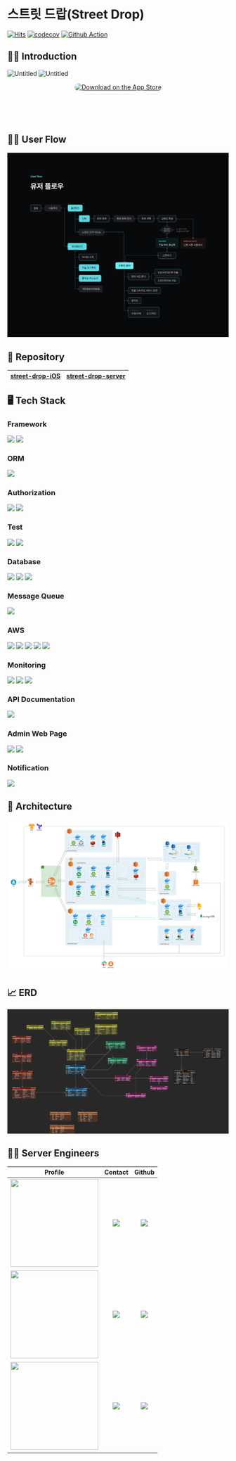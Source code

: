 # 스트릿 드랍(Street Drop)
[![Hits](https://hits.seeyoufarm.com/api/count/incr/badge.svg?url=https%3A%2F%2Fgithub.com%2Fdepromeet%2Fstreet-drop-server&count_bg=%2328DBE6&title_bg=%232D3540&icon=&icon_color=%23E7E7E7&title=hits&edge_flat=false)](https://hits.seeyoufarm.com)
[![codecov](https://codecov.io/gh/depromeet/street-drop-server/branch/main/graph/badge.svg?token=7EHWI73ZQU)](https://codecov.io/gh/depromeet/street-drop-server)
[![Github Action](https://github.com/depromeet/street-drop-server/actions/workflows/jacoco.yml/badge.svg)](https://github.com/depromeet/street-drop-server/actions)

## 💁‍♂️ Introduction
![Untitled](https://github.com/yunyoung1819/ReadmeImage/blob/master/src/street-drop/street-drop-readme-1.png?raw=true)
![Untitled](https://github.com/yunyoung1819/ReadmeImage/blob/master/src/street-drop/street-drop-readme-7.png?raw=true)

<p align="center">
<a href="https://apps.apple.com/kr/app/%EC%8A%A4%ED%8A%B8%EB%A6%BF%EB%93%9C%EB%9E%8D-street-drop/id6450315928" style="display: inline-block; overflow: hidden; border-radius: 13px; width: 250px; height: 83px;"><img src="https://tools.applemediaservices.com/api/badges/download-on-the-app-store/black/en-us?size=250x83&amp;releaseDate=1641254400&h=ddfff0c3bd61d9f88f53494b401881d3" alt="Download on the App Store" style="border-radius: 13px; width: 250px; height: 83px;"></a>
</p>

## 💁‍♀️ User Flow
![user-flow](https://github.com/siyeonSon/ReadmeImage/blob/main/street-drop-server/user-flow.png?raw=true)

## 👜 Repository
| [street-drop-iOS](https://github.com/depromeet/street-drop-iOS) | [street-drop-server](https://github.com/depromeet/street-drop-server) |
|:--------:|:--------:|

## 🖥️ Tech Stack
### Framework
<img src="https://img.shields.io/badge/Spring Boot-6DB33F?style=for-the-social&logo=Spring Boot&logoColor=white">  <img src="https://img.shields.io/badge/Gradle-02303A?style=for-the-social&logo=Gradle&logoColor=white">

### ORM
<img src="https://img.shields.io/badge/Spring Data JPA-6DB33F?style=for-the-social&logo=Databricks&logoColor=white">

### Authorization
<img src="https://img.shields.io/badge/Spring Security-6DB33F?style=for-the-social&logo=springsecurity&logoColor=white">  <img src="https://img.shields.io/badge/JSON Web Tokens-000000?style=for-the-social&logo=JSON Web Tokens&logoColor=white">

### Test
<img src="https://img.shields.io/badge/JUnit5-25A162?style=for-the-sociak&logo=junit5&logoColor=white"> <img src="https://img.shields.io/badge/CodeCov-F01F7A?style=for-the-sociak&logo=codecov&logoColor=white">

### Database
<img src="https://img.shields.io/badge/MySQL-4479A1.svg?style=for-the-social&logo=MySQL&logoColor=white">  <img src="https://img.shields.io/badge/MongoDB-234ea94b.svg?logo=mongodb&logoColor=white&style=for-the-social">  <img src="https://img.shields.io/badge/Redis-DC382D.svg?logo=redis&logoColor=white&style=for-the-social">

### Message Queue
<img src="https://img.shields.io/badge/RabbitMQ-FF6600?style=for-the-social&logo=rabbitmq&logoColor=white">

### AWS 
<img src ="https://img.shields.io/badge/AWS EC2-FF9900?style=for-the-social&logo=amazonec2&logoColor=white">  <img src ="https://img.shields.io/badge/AWS S3-69A31?style=for-the-social&logo=amazons3&logoColor=white">  <img src="https://img.shields.io/badge/AWS RDS-527FFF?style=for-the-social&logo=amazonrds&logoColor=white">  <img src ="https://img.shields.io/badge/AWS Cloud Watch-FF4F8B?style=for-the-social&logo=amazoncloudwatch&logoColor=white">  <img src ="https://img.shields.io/badge/AWS Lambda-F9900?style=for-the-social&logo=awslambda&logoColor=white">

### Monitoring
<img src="https://img.shields.io/badge/Prometheus-E6522C?style=for-the-social&logo=prometheus&logoColor=white">  <img src="https://img.shields.io/badge/Grafana-F46800?style=for-the-social&logo=grafana&logoColor=white">  <img src="https://img.shields.io/badge/Slack-4A154B?style=for-the-social&logo=slack&logoColor=white">

### API Documentation
<img src="https://img.shields.io/badge/ Swagger-6DB33F?style=for-the-social&logo=swagger&logoColor=white">

### Admin Web Page
<img src="https://img.shields.io/badge/React-61DAFB?style=for-the-social&logo=react&logoColor=white">  <img src="https://img.shields.io/badge/Node.js-339933?style=for-the-social&logo=node.js&logoColor=white">

### Notification
<img src="https://img.shields.io/badge/Firebase Cloud Messaging-FFCA28?style=for-the-social&logo=firebase&logoColor=white">

## 🚎 Architecture
![server-architecture](https://github.com/siyeonSon/ReadmeImage/blob/main/street-drop-server/sever-architecture.png?raw=true)

## 📈 ERD
![ERD](https://github.com/siyeonSon/ReadmeImage/blob/main/street-drop-server/ERD.png?raw=true)

## 🧑‍💻 Server Engineers
| Profile | Contact | Github |
|:---:|:---:|:---:|
| <img src="https://avatars.githubusercontent.com/u/17813930?v=4" width="200" height="200"> | <a href="https://www.linkedin.com/in/young-yun-60aa94163" target="_blank"><img src="https://img.shields.io/badge/윤_영-%230077B5.svg?style=for-the-socail&logo=linkedin&logoColor=white"/></a> | <a href="https://github.com/yunyoung1819" target="_blank"><img src="https://img.shields.io/badge/yunyoung1819-181717?style=for-the-social&logo=github&logoColor=white"/></a> |
| <img src="https://avatars.githubusercontent.com/u/80201773?v=4" width="200" height="200"> | <a href="https://www.linkedin.com/in/seonghun" target="_blank"><img src="https://img.shields.io/badge/정_성_훈-%230077B5.svg?style=for-the-social&logo=linkedin&logoColor=white"/></a> | <a href="https://github.com/seonghun-dev" target="_blank"><img src="https://img.shields.io/badge/seonghun_dev-181717?style=for-the-social&logo=github&logoColor=white"/></a> |
| <img src="https://avatars.githubusercontent.com/u/87802191?s=400&u=a046b207b40b564a97db82bd2264b81727b50b77&v=4" width="200" height="200"> | <a href="https://www.linkedin.com/in/siyeonson" target="_blank"><img src="https://img.shields.io/badge/손_시_연-%230077B5.svg?style=for-the-social&logo=linkedin&logoColor=white"/></a> | <a href="https://github.com/siyeonSon" target="_blank"><img src="https://img.shields.io/badge/siyeonSon-181717?style=for-the-social&logo=github&logoColor=white"/></a> |